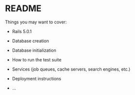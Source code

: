 # README

Things you may want to cover:

* Rails 5.0.1 


* Database creation

* Database initialization

* How to run the test suite

* Services (job queues, cache servers, search engines, etc.)

* Deployment instructions

* ...
